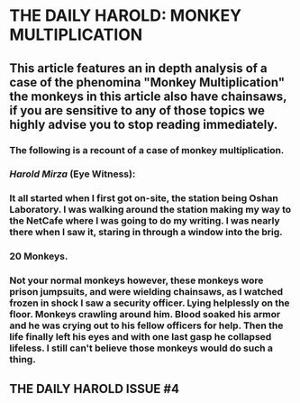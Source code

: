 # THE DAILY HAROLD: MONKEY MULTIPLICATION

## This article features an in depth analysis of a case of the phenomina "Monkey Multiplication" the monkeys in this article also have chainsaws, if you are sensitive to any of those topics we highly advise you to stop reading immediately.

### The following is a recount of a case of monkey multiplication.

### *Harold Mirza* (Eye Witness):
### It all started when I first got on-site, the station being Oshan Laboratory. I was walking around the station making my way to the NetCafe where I was going to do my writing. I was nearly there when I saw it, staring in through a window into the brig. 

### 20 Monkeys.

### Not your normal monkeys however, these monkeys wore prison jumpsuits, and were wielding chainsaws, as I watched frozen in shock I saw a security officer. Lying helplessly on the floor. Monkeys crawling around him. Blood soaked his armor and he was crying out to his fellow officers for help. Then the life finally left his eyes and with one last gasp he collapsed lifeless. I still can't believe those monkeys would do such a thing.

## THE DAILY HAROLD ISSUE #4